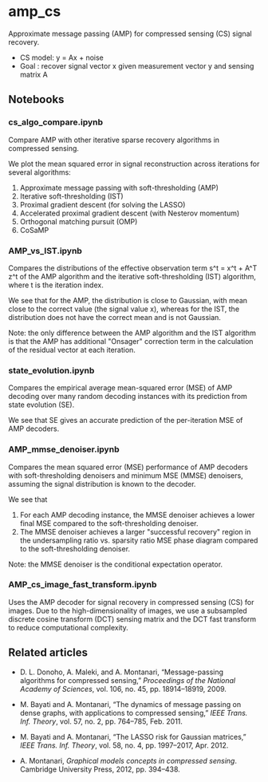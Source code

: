 # amp_cs
Approximate message passing (AMP) for compressed sensing (CS) signal recovery.
* CS model: y = Ax + noise
* Goal    : recover signal vector x given measurement vector y and sensing matrix A

## Notebooks

### cs_algo_compare.ipynb
Compare AMP with other iterative sparse recovery algorithms in compressed sensing.

We plot the mean squared error in signal reconstruction across iterations for several algorithms:
1. Approximate message passing with soft-thresholding (AMP)
2. Iterative soft-thresholding (IST)
3. Proximal gradient descent (for solving the LASSO)
4. Accelerated proximal gradient descent (with Nesterov momentum)
5. Orthogonal matching pursuit (OMP)
6. CoSaMP

### AMP_vs_IST.ipynb

Compares the distributions of the effective observation term s^t = x^t + A^T z^t of the AMP algorithm and the iterative soft-thresholding (IST) algorithm, where t is the iteration index.

We see that for the AMP, the distribution is close to Gaussian, with mean close to the correct value (the signal value x), whereas for the IST, the distribution does not have the correct mean and is not Gaussian.

Note: the only difference between the AMP algorithm and the IST algorithm is that the AMP has additional "Onsager" correction term in the calculation of the residual vector at each iteration.

### state_evolution.ipynb

Compares the empirical average mean-squared error (MSE) of AMP decoding over many random decoding instances with its prediction from state evolution (SE).

We see that SE gives an accurate prediction of the per-iteration MSE of AMP decoders.

### AMP_mmse_denoiser.ipynb

Compares the mean squared error (MSE) performance of AMP decoders with soft-thresholding denoisers and minimum MSE (MMSE) denoisers, assuming the signal distribution is known to the decoder.

We see that 
1. For each AMP decoding instance, the MMSE denoiser achieves a lower final MSE compared to the soft-thresholding denoiser.
2. The MMSE denoiser achieves a larger "successful recovery" region in the undersampling ratio vs. sparsity ratio MSE phase diagram compared to the soft-thresholding denoiser.

Note: the MMSE denoiser is the conditional expectation operator.

### AMP_cs_image_fast_transform.ipynb

Uses the AMP decoder for signal recovery in compressed sensing (CS) for images. Due to the high-dimensionality of images, we use a subsampled discrete cosine transform (DCT) sensing matrix and the DCT fast transform to reduce computational complexity.

## Related articles

* D. L. Donoho, A. Maleki, and A. Montanari, “Message-passing algorithms for compressed sensing,” *Proceedings of the National Academy of Sciences*, vol. 106, no. 45, pp. 18914–18919, 2009.

* M. Bayati and A. Montanari, “The dynamics of message passing on dense graphs, with applications to compressed sensing,” *IEEE Trans. Inf. Theory*, vol. 57, no. 2, pp. 764–785, Feb. 2011.

* M. Bayati and A. Montanari, “The LASSO risk for Gaussian matrices,” *IEEE Trans. Inf. Theory*, vol. 58, no. 4, pp. 1997–2017, Apr. 2012.

* A. Montanari, *Graphical models concepts in compressed sensing*. Cambridge University Press, 2012, pp. 394–438.
